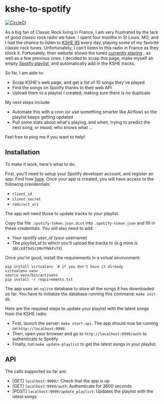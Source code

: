 # kshe-to-spotify

[![CircleCI](https://circleci.com/gh/ericdaat/kshe-to-spotify.svg?style=svg)](https://circleci.com/gh/ericdaat/kshe-to-spotify)

As a big fan of Classic Rock living in France, I am very frustrated by the
lack of good classic rock radio we have. I spent four months in St Louis, MO,
and I had the chance to listen to [KSHE 95](http://www.kshe95.com/) every day,
playing some of my favorite classic rock tunes. Unfortunately, I can't listen
to this radio in France as they block it. Fortunately, their website shows
the tunes [currently playing](http://player.listenlive.co/20101/en/songhistory)
, as well as a few previous ones. I decided to scrap this page, make myself
an empty [Spotify playlist](https://open.spotify.com/user/ericda/playlist/3BCcE8T945z1MnfPWkFsfX),
and automatically add in the KSHE tracks.

So far, I am able to:

- Scrap KSHE's web page, and get a list of 10 songs they've played
- Find the songs on Spotify thanks to their web API
- Upload them to a playlist I created, making sure there is no duplicate

My next steps include:

- Automate this with a cron (or use something smarter like Airflow)
  so the playlist keeps getting updated
- Pull some stats about what's playing, and when, trying to predict
  the next song, or mood, who knows what ...

Feel free to ping me if you want to help!

## Installation

To make it work, here's what to do.

First, you'll need to setup your Spotify developer account, and register an app.
Find how [here](https://developer.spotify.com/web-api/).
Once your app is created, you will have access to the following crendentials:

- `client_id`
- `client_secret`
- `redirect_uri`

The app will need those to update tracks to your playlist.

Copy the file `.spotify-token.json.dist` into `.spotify-token.json`
and fill in these credentials. You will also need to add:

- Your spotify *user_id* (your username)
- The *playlist_id* to which you'll upload the tracks to
  (e.g mine is `3BCcE8T945z1MnfPWkFsfX`)

Once you're good, install the requirements in a virtual environment:

``` shell
pip install virtualenv  # if you don't have it already
virtualenv venv
source venv/bin/activate
pip install -r requirements.txt
```

The app uses an `sqlite` database to store all the songs it has downloaded so far. You have to initialize the database running this command: `make init-db`.

Here are the required steps to update your playlist with
the latest songs from the KSHE radio:

- First, launch the server: `make start-api`. The app should now be running on `http://localhost:9999`.
- Then, open your browser and go to `http://localhost:9999/auth` to authenticate to Spotify.
- Finally, run `make update-playlist` to get the latest songs in your playlist.

## API

The calls supported so far are:

- [GET] `localhost:9999/`: Check that the app is up
- [GET] `localhost:9999/auth`: Authenticate for 3600 seconds
- [POST] `localhost:9999/update_playlist`: Updates the playlist with the latest songs
